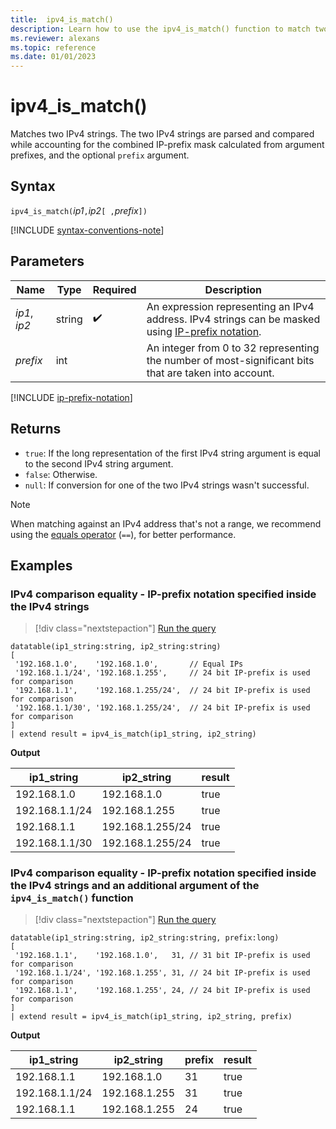 ```yaml
---
title:  ipv4_is_match()
description: Learn how to use the ipv4_is_match() function to match two IPv4 strings.
ms.reviewer: alexans
ms.topic: reference
ms.date: 01/01/2023
---
```

# ipv4_is_match()

Matches two IPv4 strings. The two IPv4 strings are parsed and compared while accounting for the combined IP-prefix mask calculated from argument prefixes, and the optional `prefix` argument.

## Syntax

`ipv4_is_match(`*ip1*`,`*ip2*`[ ,`*prefix*`])`

[!INCLUDE [syntax-conventions-note](../../includes/syntax-conventions-note.md)]

## Parameters

| Name | Type | Required | Description |
|--|--|--|--|
| *ip1*, *ip2*| string |  :heavy_check_mark: | An expression representing an IPv4 address. IPv4 strings can be masked using [IP-prefix notation](#ip-prefix-notation).|
| *prefix*| int | | An integer from 0 to 32 representing the number of most-significant bits that are taken into account.|

[!INCLUDE [ip-prefix-notation](../../includes/ip-prefix-notation.md)]

## Returns

* `true`: If the long representation of the first IPv4 string argument is equal to the second IPv4 string argument.
* `false`: Otherwise.
* `null`: If conversion for one of the two IPv4 strings wasn't successful.

>[!NOTE]
> When matching against an IPv4 address that's not a range, we recommend using the [equals operator](equals-cs-operator.md) (`==`), for better performance.

## Examples

### IPv4 comparison equality - IP-prefix notation specified inside the IPv4 strings

> [!div class="nextstepaction"]
> <a href="https://dataexplorer.azure.com/clusters/help/databases/Samples?query=H4sIAAAAAAAAA51Quw6CQBDs+YrtkAQ57gSjJpYWdvbGkAMO3YTHeXcYCj/eTbCAUOlssclkZ3YypXQ0ea1WqHlmncH2fhhXCKjFnAq8qwc+34uIb3cRj2I/BMKSITAGp2cvazhf7EzEmUjoasKINP3KSCQSyNGRaq2NqnAAtNBbVULVGSi6RkuDtmvnloscZDm++duSbeJFyt8tb94b1OBUW4JRtq8dHKnWV5KhzRrpisek92nhwQew+y1lmQEAAA==" target="_blank">Run the query</a>

```kusto
datatable(ip1_string:string, ip2_string:string)
[
 '192.168.1.0',    '192.168.1.0',       // Equal IPs
 '192.168.1.1/24', '192.168.1.255',     // 24 bit IP-prefix is used for comparison
 '192.168.1.1',    '192.168.1.255/24',  // 24 bit IP-prefix is used for comparison
 '192.168.1.1/30', '192.168.1.255/24',  // 24 bit IP-prefix is used for comparison
]
| extend result = ipv4_is_match(ip1_string, ip2_string)
```

**Output**

|ip1_string|ip2_string|result|
|---|---|---|
|192.168.1.0|192.168.1.0|true|
|192.168.1.1/24|192.168.1.255|true|
|192.168.1.1|192.168.1.255/24|true|
|192.168.1.1/30|192.168.1.255/24|true|

### IPv4 comparison equality - IP-prefix notation specified inside the IPv4 strings and an additional argument of the `ipv4_is_match()` function

> [!div class="nextstepaction"]
> <a href="https://dataexplorer.azure.com/clusters/help/databases/Samples?query=H4sIAAAAAAAAA52QvQrCMBCA9z7FbbVQWxNT0YIP4OYuUvqT1oM2CUkqHXx4g1WIOundcPANH8fXlNZt1fMFKlIYq1F0+XxiQEU/kdK8xSnvpeii4BRASHY0IZttQhISxuDGI6sHWZMY0tQdqNDC4bicHYAGRsMbaKWGWg6q1GikeFemlDmHR2iWOfBUUvaH8uvLWUnZT8pzcAM+WS4a0NyMvYW9y3VlBZpiKG198Xr6IV8FozvG3oupeQEAAA==" target="_blank">Run the query</a>

```kusto
datatable(ip1_string:string, ip2_string:string, prefix:long)
[
 '192.168.1.1',    '192.168.1.0',   31, // 31 bit IP-prefix is used for comparison
 '192.168.1.1/24', '192.168.1.255', 31, // 24 bit IP-prefix is used for comparison
 '192.168.1.1',    '192.168.1.255', 24, // 24 bit IP-prefix is used for comparison
]
| extend result = ipv4_is_match(ip1_string, ip2_string, prefix)
```

**Output**

|ip1_string|ip2_string|prefix|result|
|---|---|---|---|
|192.168.1.1|192.168.1.0|31|true|
|192.168.1.1/24|192.168.1.255|31|true|
|192.168.1.1|192.168.1.255|24|true|
